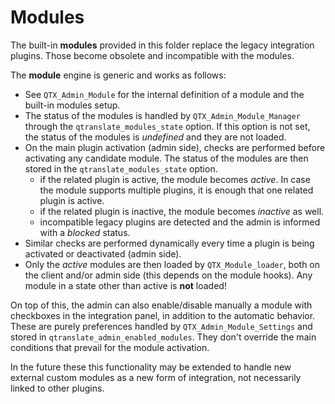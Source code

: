 # Modules

The built-in **modules** provided in this folder replace the legacy integration plugins. Those become obsolete and incompatible with the modules.

The **module** engine is generic and works as follows:
* See `QTX_Admin_Module` for the internal definition of a module and the built-in modules setup.
* The status of the modules is handled by `QTX_Admin_Module_Manager` through the `qtranslate_modules_state` option. If this option is not set, the status of the modules is _undefined_ and they are not loaded.
* On the main plugin activation (admin side), checks are performed before activating any candidate module. The status of the modules are then stored in the `qtranslate_modules_state` option.
  * if the related plugin is active, the module becomes _active_. In case the module supports multiple plugins, it is enough that one related plugin is active.
  * if the related plugin is inactive, the module becomes _inactive_ as well.
  * incompatible legacy plugins are detected and the admin is informed with a _blocked_ status.
* Similar checks are performed dynamically every time a plugin is being activated or deactivated (admin side).
* Only the _active_ modules are then loaded by `QTX_Module_loader`, both on the client and/or admin side (this depends on the module hooks). Any module in a state other than active is **not** loaded!

On top of this, the admin can also enable/disable manually a module with checkboxes in the integration panel, in addition to the automatic behavior.
These are purely preferences handled by `QTX_Admin_Module_Settings` and stored in `qtranslate_admin_enabled_modules`.  They don't override the main conditions that prevail for the module activation. 

In the future these this functionality may be extended to handle new external custom modules as a new form of integration, not necessarily linked to other plugins.
